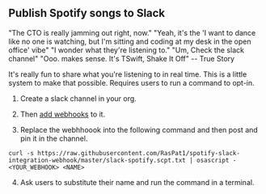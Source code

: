 Publish Spotify songs to Slack
------------------------------
"The CTO is really jamming out right, now."
"Yeah, it's the 'I want to dance like no one is watching, but I'm sitting and coding at my desk in the open office' vibe"
"I wonder what they're listening to."
"Um, Check the slack channel"
<Switches to slack channel where the script is installed>
"Ooo. makes sense. It's TSwift, Shake It Off"
-- True Story

It's really fun to share what you're listening to in real time.  This is a little system to make that possible. Requires users to run a command to opt-in.

1) Create a slack channel in your org.
2) Then [add webhooks](https://api.slack.com/messaging/webhooks#enable_webhooks) to it.

3) Replace the webhhoook into the following command and then post and pin it in the channel.
```
curl -s https://raw.githubusercontent.com/RasPat1/spotify-slack-integration-webhook/master/slack-spotify.scpt.txt | osascript - <YOUR_WEBHOOK> <NAME>
```
4) Ask users to substitute their name and run the command in a terminal.